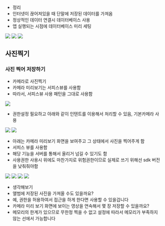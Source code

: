 - 정리
- 인터넷이 끊어져있을 때 단말에 저장된 데이터를 가져옴
- 정상적인 데이터 연결시 데이터베이스 사용
- 앱 실행되는 시점에 데이터베이스 미리 세팅
<img src="https://user-images.githubusercontent.com/32586985/92542050-b421b680-f282-11ea-9c8e-d20522f9ff71.PNG">
<img src="https://user-images.githubusercontent.com/32586985/92542063-bdab1e80-f282-11ea-8d38-ef759aaf590f.PNG">
<img src="https://user-images.githubusercontent.com/32586985/92542076-c56ac300-f282-11ea-85e9-f5c77d39bfbe.PNG">

## 사진찍기
### 사진 찍어 저장하기
- 카메라로 사진찍기 
- 카메라 미리보기는 서피스뷰를 사용함
- 따라서, 서피스뷰 사용 패턴을 그대로 사용함
<img src="https://user-images.githubusercontent.com/32586985/92542095-d1ef1b80-f282-11ea-8acd-895172f7afa6.PNG">

- 권한설정 필요하고 아래와 같이 인텐트를 이용해서 처리할 수 있음, 기본카메라 사용
<img src="https://user-images.githubusercontent.com/32586985/92542113-e16e6480-f282-11ea-8782-ba8ca8c6626a.PNG">
<img src="https://user-images.githubusercontent.com/32586985/92542134-ed5a2680-f282-11ea-94f5-12e0f76a4cea.PNG">

- 아래는 카메라 미리보기 화면을 보여주고 그 상태에서 사진을 찍어주게 함
- 서피스 뷰를 사용함
- 해당 기능을 서버를 통해서 올리거 넘길 수 있기도 함
- 사용권한 사용시 위에도 마찬가지로 위험권한이므로 실제로 쓰기 위해선 sdk 버전을 낮춰줘야함
<img src="https://user-images.githubusercontent.com/32586985/92542177-0c58b880-f283-11ea-9d52-438960cd4e19.PNG">
<img src="https://user-images.githubusercontent.com/32586985/92542184-15e22080-f283-11ea-828d-ba0ceaf11de0.PNG">
<img src="https://user-images.githubusercontent.com/32586985/92542195-1da1c500-f283-11ea-8f0e-81a784d3fb41.PNG">
<img src="https://user-images.githubusercontent.com/32586985/92542207-25616980-f283-11ea-881b-b26a06191f0f.PNG">

- 생각해보기
- 앨범에 저장된 사진을 가져올 수도 있을까요?
- 예, 권한을 허용하여서 접근을 하게 한다면 사용할 수 있을겁니다
- 카메라 미리 보기 화면에 보이는 영상을 연속해서 몇 장 저장할 수 있을까요?
- 메모리의 한계가 있으므로 무한정 찍을 수 없고 설정에 따라서 메모리가 부족하지 않는 선에서 가능합니다